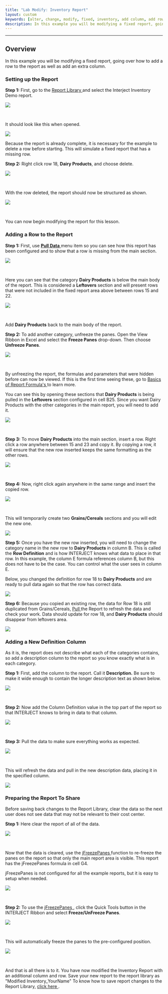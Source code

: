 ```yaml
---
title: "Lab Modify: Inventory Report"
layout: custom
keywords: [alter, change, modify, fixed, inventory, add column, add row]
description: In this example you will be modifying a fixed report, going over how to add a row to the report as well as add a description column.
---
```

* * *

##  **Overview**

In this example you will be modifying a fixed report, going over how to add a row to the report as well as add an extra column. 


###  Setting up the Report 

**Step 1:** First, go to the [ Report Library ](/wAbout/Report-Library-Basics.html) and select the Interject Inventory Demo report. 

![](/images/L-Modify-Inventory/01.png)

<br> 


It should look like this when opened. 

![](/images/L-Modify-Inventory/02.png)


Because the report is already complete, it is necessary for the example to delete a row before starting. This will simulate a fixed report that has a missing row. 

**Step 2:** Right click row 18, **Dairy Products**, and choose delete. 

![](/images/L-Modify-Inventory/03.png)

<br> 


With the row deleted, the report should now be structured as shown. 

![](/images/L-Modify-Inventory/04.png)

<br> 


You can now begin modifying the report for this lesson. 

 

###  Adding a Row to the Report 

**Step 1:** First, use [ **Pull Data** ](/wGetStarted/INTERJECT-Ribbon-Menu-Items.html#pull-data) menu item so you can see how this report has been configured and to show that a row is missing from the main section. 

![](/images/L-Modify-Inventory/05.png)

<br> 


Here you can see that the category **Dairy Products** is below the main body of the report. This is considered a **Leftovers** section and will present rows that were not included in the fixed report area above between rows 15 and 22. 

![](/images/L-Modify-Inventory/06.png)

<br> 


Add **Dairy Products** back to the main body of the report. 

**Step 2:** To add another category, unfreeze the panes. Open the View Ribbon in Excel and select the **Freeze Panes** drop-down. Then choose **Unfreeze Panes**. 

![](/images/L-Modify-Inventory/07.png)

<br> 


By unfreezing the report, the formulas and parameters that were hidden before can now be viewed. If this is the first time seeing these, go to [ Basics of Report Formula's ](/wAbout/Basics-of-Report-Formulas.html) to learn more. 

You can see this by opening these sections that **Dairy Products** is being pulled in the **Leftovers** section configured in cell B25. Since you want Dairy Products with the other categories in the main report, you will need to add it. 

![](/images/L-Modify-Inventory/08.png)

<br> 


**Step 3:** To move **Dairy Products** into the main section, insert a row. Right click a row anywhere between 15 and 23 and copy it.  By copying a row, it will ensure that the new row inserted keeps the same formatting as the other rows. 

![](/images/L-Modify-Inventory/09.png)   


<br> 


**Step 4:** Now, right click again anywhere in the same range and insert the copied row.   


![](/images/L-Modify-Inventory/10.png)

<br> 


This will temporarily create two **Grains/Cereals** sections and you will edit the new one. 

![](/images/L-Modify-Inventory/11.png)



**Step 5:** Once you have the new row inserted, you will need to change the category name in the new row to **Dairy Products** in column B. This is called the **Row Definition** and is how INTERJECT knows what data to place in that row. In this example, the column E formula references column B, but this does not have to be the case. You can control what the user sees in column E. 

Below, you changed the definition for row 18 to **Dairy Products** and are ready to pull data again so that the row has correct data. 

![](/images/L-Modify-Inventory/12.png)


**Step 6:** Because you copied an existing row, the data for Row 18 is still duplicated from Grains/Cereals, [ Pull ](/wGetStarted/INTERJECT-Ribbon-Menu-Items.html#pull-data) the Report to refresh the data and check your work. Data should update for row 18, and **Dairy Products** should disappear from leftovers area. 

![](/images/L-Modify-Inventory/13.png)   


 

###  Adding a New Definition Column 

As it is, the report does not describe what each of the categories contains, so add a description column to the report so you know exactly what is in each category. 

**Step 1:** First, add the column to the report. Call it **Description.** Be sure to make it wide enough to contain the longer description text as shown below. 

![](/images/L-Modify-Inventory/14.png)

<br> 


**Step 2:** Now add the Column Definition value in the top part of the report so that INTERJECT knows to bring in data to that column. 

![](/images/L-Modify-Inventory/15.png)

<br> 


**Step 3:** Pull the data to make sure everything works as expected. 

![](/images/L-Modify-Inventory/16.png)

<br> 


This will refresh the data and pull in the new description data, placing it in the specified column. 

![](/images/L-Modify-Inventory/17.png)

 

###  Preparing the Report To Share 

Before saving back changes to the Report Library, clear the data so the next user does not see data that may not be relevant to their cost center. 

**Step 1:** Here clear the report of all of the data. 

![](/images/L-Modify-Inventory/18.png)

<br> 


Now that the data is cleared, use the [ jFreezePanes ](/wIndex/jFreezePanes.html) function to re-freeze the panes on the report so that only the main report area is visible. This report has the jFreezePanes formula in cell G4. 

jFreezePanes is not configured for all the example reports, but it is easy to setup when needed. 

![](/images/L-Modify-Inventory/19.png)

<br> 


**Step 2:** To use the [ jFreezePanes ](/wIndex/jFreezePanes.html), click the Quick Tools button in the INTERJECT Ribbon and select **Freeze/UnFreeze Panes**. 

![](/images/L-Modify-Inventory/12.png)

<br> 


This will automatically freeze the panes to the pre-configured position. 

![](/images/L-Modify-Inventory/13.png)

<br> 


And that is all there is to it. You have now modified the Inventory Report with an additional column and row. Save your new report to the report library as "Modified Inventory_YourName" To know how to save report changes to the Report Library, [ click here ](/wAbout/Report-Library-Basics.html). 

 
